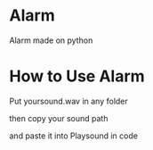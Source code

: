 # Alarm
Alarm made on python





# How to Use Alarm
Put yoursound.wav in any folder

then copy your sound path

and paste it into Playsound in code

